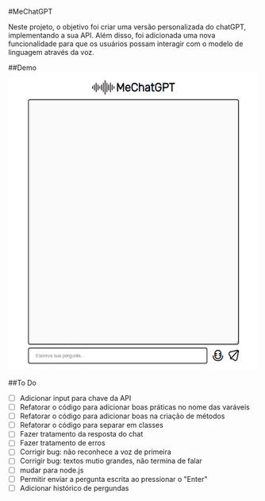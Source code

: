 #MeChatGPT

Neste projeto, o objetivo foi criar uma versão personalizada do chatGPT, implementando a sua API. Além disso, foi adicionada uma nova funcionalidade para que os usuários possam interagir com o modelo de linguagem através da voz. 

##Demo
<img src="./demo.png" alt="Demo MeChatGPT" style="height: 600px; width:540px;"/>

##To Do
- [ ] Adicionar input para chave da API
- [ ] Refatorar o código para adicionar boas práticas no nome das varáveis
- [ ] Refatorar o código para adicionar boas na criação de métodos
- [ ] Refatorar o código para separar em classes
- [ ] Fazer tratamento da resposta do chat
- [ ] Fazer tratamento de erros
- [ ] Corrigir bug: não reconhece a voz de primeira
- [ ] Corrigir bug: textos mutio grandes, não termina de falar
- [ ] mudar para node.js
- [ ] Permitir enviar a pergunta escrita ao pressionar o "Enter"
- [ ] Adicionar histórico de pergundas
